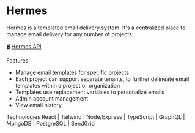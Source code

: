 # Hermes

Hermes is a templated email delivery system. It's a centralized place to manage email delivery for any number of projects.

🖥 [Hermes API](https://github.com/craigmcampbell/Hermes-API)

Features
* Manage email templates for specific projects
* Each project can support separate tenants, to further delineate email templates within a project or organization
* Templates use replacement variables to personalize emails
* Admin account management
* View email history

Technologies
React | Tailwind | Node/Express | TypeScript | GraphQL | MongoDB | PostgreSQL | SendGrid
